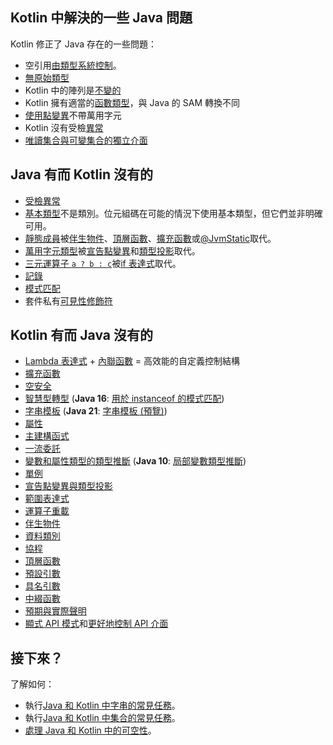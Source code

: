 [//]: # (title: 與 Java 的比較)

## Kotlin 中解決的一些 Java 問題

Kotlin 修正了 Java 存在的一些問題：

*   空引用[由類型系統控制](null-safety.md)。
*   [無原始類型](java-interop.md#java-generics-in-kotlin)
*   Kotlin 中的陣列是[不變的](arrays.md)
*   Kotlin 擁有適當的[函數類型](lambdas.md#function-types)，與 Java 的 SAM 轉換不同
*   [使用點變異](generics.md#use-site-variance-type-projections)不帶萬用字元
*   Kotlin 沒有受檢[異常](exceptions.md)
*   [唯讀集合與可變集合的獨立介面](collections-overview.md)

## Java 有而 Kotlin 沒有的

*   [受檢異常](exceptions.md)
*   [基本類型](basic-types.md)不是類別。位元組碼在可能的情況下使用基本類型，但它們並非明確可用。
*   [靜態成員](classes.md)被[伴生物件](object-declarations.md#companion-objects)、[頂層函數](functions.md)、[擴充函數](extensions.md#extension-functions)或[@JvmStatic](java-to-kotlin-interop.md#static-methods)取代。
*   [萬用字元類型](generics.md)被[宣告點變異](generics.md#declaration-site-variance)和[類型投影](generics.md#type-projections)取代。
*   [三元運算子 ``a ? b : c``](control-flow.md#if-expression)被[if 表達式](control-flow.md#if-expression)取代。
*   [記錄](https://openjdk.org/jeps/395)
*   [模式匹配](https://openjdk.org/projects/amber/design-notes/patterns/pattern-matching-for-java)
*   套件私有[可見性修飾符](visibility-modifiers.md)

## Kotlin 有而 Java 沒有的

*   [Lambda 表達式](lambdas.md) + [內聯函數](inline-functions.md) = 高效能的自定義控制結構
*   [擴充函數](extensions.md)
*   [空安全](null-safety.md)
*   [智慧型轉型](typecasts.md) (**Java 16**: [用於 instanceof 的模式匹配](https://openjdk.org/jeps/394))
*   [字串模板](strings.md) (**Java 21**: [字串模板 (預覽)](https://openjdk.org/jeps/430))
*   [屬性](properties.md)
*   [主建構函式](classes.md)
*   [一流委託](delegation.md)
*   [變數和屬性類型的類型推斷](basic-types.md) (**Java 10**: [局部變數類型推斷](https://openjdk.org/jeps/286))
*   [單例](object-declarations.md)
*   [宣告點變異與類型投影](generics.md)
*   [範圍表達式](ranges.md)
*   [運算子重載](operator-overloading.md)
*   [伴生物件](classes.md#companion-objects)
*   [資料類別](data-classes.md)
*   [協程](coroutines-overview.md)
*   [頂層函數](functions.md)
*   [預設引數](functions.md#default-arguments)
*   [具名引數](functions.md#named-arguments)
*   [中綴函數](functions.md#infix-notation)
*   [預期與實際聲明](https://www.jetbrains.com/help/kotlin-multiplatform-dev/multiplatform-expect-actual.html)
*   [顯式 API 模式](whatsnew14.md#explicit-api-mode-for-library-authors)和[更好地控制 API 介面](opt-in-requirements.md)

## 接下來？

了解如何：
*   執行[Java 和 Kotlin 中字串的常見任務](java-to-kotlin-idioms-strings.md)。
*   執行[Java 和 Kotlin 中集合的常見任務](java-to-kotlin-collections-guide.md)。
*   [處理 Java 和 Kotlin 中的可空性](java-to-kotlin-nullability-guide.md)。
